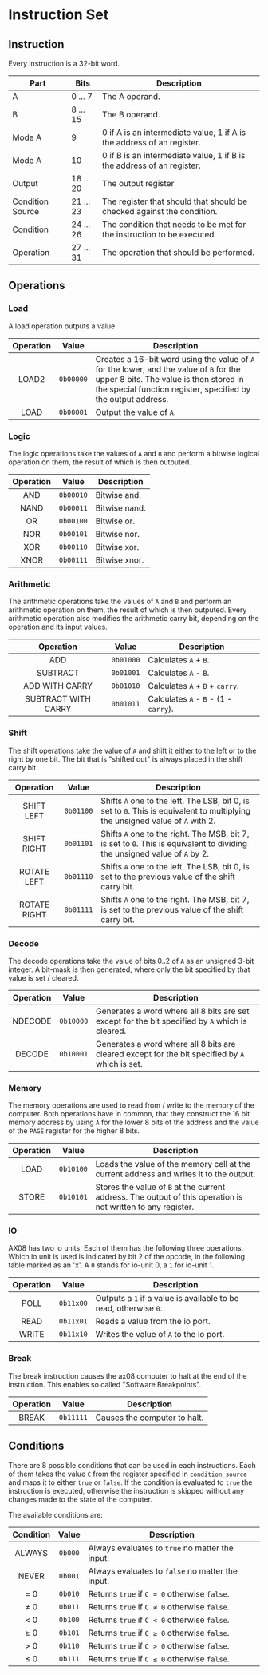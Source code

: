 # Instruction Set

## Instruction

Every instruction is a 32-bit word.

Part | Bits | Description
--- | --- | ---
A | 0 ... 7 | The A operand.
B | 8 ... 15 | The B operand.
Mode A | 9 | 0 if A is an intermediate value, 1 if A is the address of an register.
Mode A | 10 | 0 if B is an intermediate value, 1 if B is the address of an register.
Output | 18 ... 20 | The output register
Condition Source | 21 ... 23 | The register that should that should be checked against the condition.
Condition | 24 ... 26 | The condition that needs to be met for the instruction to be executed.
Operation | 27 ... 31 | The operation that should be performed.

## Operations

### Load

A load operation outputs a value.

Operation | Value | Description
:---:| :---: | ---
LOAD2 | `0b00000` | Creates a 16-bit word using the value of `A` for the lower, and the value of `B` for the upper 8 bits. The value is then stored in the special function register, specified by the output address.
LOAD | `0b00001` | Output the value of `A`.

### Logic

The logic operations take the values of `A` and `B` and perform a bitwise logical operation on them, the result of which is then outputed.

Operation | Value | Description
:---:| :---: | ---
AND | `0b00010` | Bitwise and.
NAND | `0b00011` | Bitwise nand.
OR  | `0b00100` | Bitwise or.
NOR | `0b00101` | Bitwise nor.
XOR | `0b00110` | Bitwise xor.
XNOR | `0b00111` | Bitwise xnor.

### Arithmetic

The arithmetic operations take the values of `A` and `B` and perform an arithmetic operation on them, the result of which is then outputed. Every arithmetic operation also modifies the arithmetic carry bit, depending on the operation and its input values.

Operation | Value | Description
:---:| :---: | ---
ADD | `0b01000` | Calculates `A` + `B`.
SUBTRACT | `0b01001` | Calculates `A` - `B`.
ADD WITH CARRY | `0b01010` | Calculates `A` + `B` + `carry`.
SUBTRACT WITH CARRY | `0b01011` | Calculates `A` - `B` - (1 - `carry`).

### Shift

The shift operations take the value of `A` and shift it either to the left or to the right by one bit. The bit that is "shifted out" is always placed in the shift carry bit.

Operation | Value | Description
:---:| :---: | ---
SHIFT LEFT | `0b01100` | Shifts `A` one to the left. The LSB, bit 0, is set to `0`. This is equivalent to multiplying the unsigned value of `A` with 2.
SHIFT RIGHT | `0b01101` | Shifts `A` one to the right. The MSB, bit 7, is set to `0`. This is equivalent to dividing the unsigned value of `A` by 2.
ROTATE LEFT | `0b01110` | Shifts `A` one to the left. The LSB, bit 0, is set to the previous value of the shift carry bit.
ROTATE RIGHT | `0b01111` | Shifts `A` one to the right. The MSB, bit 7, is set to the previous value of the shift carry bit.


### Decode

The decode operations take the value of bits 0..2 of `A` as an unsigned 3-bit integer. A bit-mask is then generated, where only the bit specified by that value is set / cleared.

Operation | Value | Description
:---:| :---: | ---
NDECODE | `0b10000` | Generates a word where all 8 bits are set except for the bit specified by `A` which is cleared.
DECODE | `0b10001` | Generates a word where all 8 bits are cleared except for the bit specified by `A` which is set.


### Memory

The memory operations are used to read from / write to the memory of the computer. Both operations have in common, that they construct the 16 bit memory address by using `A` for the lower 8 bits of the address and the value of the `PAGE` register for the higher 8 bits.

Operation | Value | Description
:---:| :---: | ---
LOAD | `0b10100` | Loads the value of the memory cell at the current address and writes it to the output.
STORE | `0b10101` | Stores the value of `B` at the current address. The output of this operation is not written to any register.


### IO

AX08 has two io units. Each of them has the following three operations. Which io unit is used is indicated by bit 2 of the opcode, in the following table marked as an 'x'. A `0` stands for io-unit 0, a `1` for io-unit 1.

Operation | Value | Description
:---:| :---: | ---
POLL | `0b11x00` | Outputs a `1` if a value is available to be read, otherwise `0`.
READ | `0b11x01` | Reads a value from the io port.
WRITE | `0b11x10` | Writes the value of `A` to the io port.


### Break

The break instruction causes the ax08 computer to halt at the end of the instruction. This enables so called "Software Breakpoints".

Operation | Value | Description
:---:| :---: | ---
BREAK | `0b11111` | Causes the computer to halt.


## Conditions

There are 8 possible conditions that can be used in each instructions. Each of them takes the value `C` from the register specified in `condition_source` and maps it to either `true` or `false`. If the condition is evaluated to `true` the instruction is executed, otherwise the instruction is skipped without any changes made to the state of the computer.

The available conditions are:

Condition | Value | Description
:---:| :---: | ---
ALWAYS | `0b000` | Always evaluates to `true` no matter the input.
NEVER | `0b001` | Always evaluates to `false` no matter the input.
= 0 | `0b010` | Returns `true` if `C = 0` otherwise `false`.
≠ 0 | `0b011` | Returns `true` if `C ≠ 0` otherwise `false`.
< 0 | `0b100` | Returns `true` if `C < 0` otherwise `false`.
≥ 0 | `0b101` | Returns `true` if `C ≥ 0` otherwise `false`.
\> 0 | `0b110` | Returns `true` if `C > 0` otherwise `false`.
≤ 0 | `0b111` | Returns `true` if `C ≤ 0` otherwise `false`.
